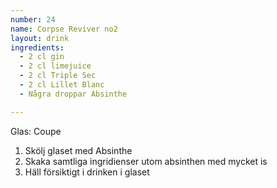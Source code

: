 ```yaml
---
number: 24
name: Corpse Reviver no2
layout: drink
ingredients: 
  - 2 cl gin 
  - 2 cl limejuice 
  - 2 cl Triple Sec
  - 2 cl Lillet Blanc
  - Några droppar Absinthe

---
```



Glas: Coupe

1) Skölj glaset med Absinthe  
2) Skaka samtliga ingridienser utom absinthen med mycket is   
3) Häll försiktigt i drinken i glaset  
